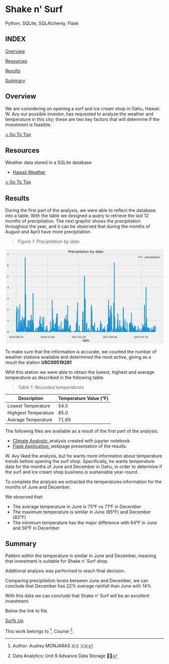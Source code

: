 # **Shake n' Surf**
Python, SQLite, SQLAlchemy, Flask

## **INDEX**

[Overview](#overview)

[Resources](#resources)

[Results](#results)

[Summary](#summary)

## **Overview**
We are considering on opening a surf and ice cream shop in Oahu, Hawaii. W. Avy our possible investor, has requested to analyze the weather and temperature in this city; these are two key factors that will determine if the investment is feasible.

[:top: Go To Top](#index)

## **Resources**
Weather data stored in a SQLite database

- [Hawaii Weather](https://github.com/amonjaras/surfs_up/blob/main/hawaii.sqlite)


[:top: Go To Top](#index)

## **Results**
During the first part of the analysis, we were able to reflect the database into a table. With the table we designed a query to retrieve the last 12 months of precipitation. The next graphic shows the precipitation throughout the year, and it can be observed that during the months of August and April have more precipitation.

> *Figure 1: Precipitation by date*

![Precipitation by date](https://github.com/amonjaras/surfs_up/blob/main/Images/precipbydate.png)

To make sure that the information is accurate, we counted the number of weather stations available and determined the most active, giving as a result the station **USC00519281**

Whit this station we were able to obtain the lowest, highest and average temperature as described in the following table.

> *Table 1: Recorded temperatures*

| Description | Temperature Value (°F) |
| --- | ---|
| Lowest Temperature| 54.0 |
| Highgest Temperature | 85.0 |
| Average Temperature | 71.66 |

The following files are available as a result of the first part of the analysis:

- [Climate Analysis: ](https://github.com/amonjaras/surfs_up/blob/main/climate_analysis.ipynb) analysis created with jupyter notebook
- [Flask Application: ](https://github.com/amonjaras/surfs_up/blob/main/app.py) webpage presentation of the results.

W. Avy liked the analysis, but he wants more information about temperature trends before opening the surf shop. Specifically, he wants temperature data for the months of June and December in Oahu, in order to determine if the surf and ice cream shop business is sustainable year-round.

To complete the analysis we extracted the temperatures information for the months of June and December.

We observed that:

- The average temperature in June is 75°F vs 71°F in December
- The maximum temperature is similar in June (85°F) and December (83°F)
- The minimum temperature has the major difference with 64°F in June and 56°F in December

## **Summary**

Pattern within the temperature is similar in June and December, meaning that investment is suitable for Shake n' Surf shop.

Additional analysis was performed to reach final decision.

Comparing precipitation levels between June and December, we can conclude that December has 22% average rainfall than June with 14%

With this data we can conclude that Shake n' Surf will be an excellent investment.

Below the link to file.

[Surfs Up](https://github.com/amonjaras/surfs_up/blob/main/SurfsUp_Challenge.ipynb)





This work belongs to [^1].
Course [^2].
[^note]:
[^1]: Author: Audrey MONJARAS :mexico: :canada:
[^2]: Data Analytics: Unit 9 Advance Data Storage 🏄‍♂️
